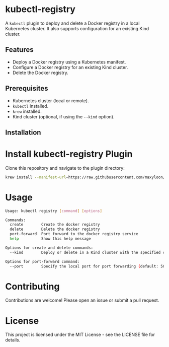 # kubectl-registry

A `kubectl` plugin to deploy and delete a Docker registry in a local Kubernetes cluster. It also supports configuration for an existing Kind cluster.

## Features

- Deploy a Docker registry using a Kubernetes manifest.
- Configure a Docker registry for an existing Kind cluster.
- Delete the Docker registry.

## Prerequisites

- Kubernetes cluster (local or remote).
- `kubectl` installed.
- `krew` installed.
- Kind cluster (optional, if using the `--kind` option).

## Installation


# Install kubectl-registry Plugin
Clone this repository and navigate to the plugin directory:

```sh
krew install --manifest-url=https://raw.githubusercontent.com/maxyloon/registry-plugin/main/plugin.yaml
```

# Usage
```sh
Usage: kubectl registry [command] [options]

Commands:
  create        Create the docker registry
  delete        Delete the docker registry
  port-forward  Port forward to the docker registry service
  help          Show this help message

Options for create and delete commands:
  --kind        Deploy or delete in a Kind cluster with the specified cluster name (default: kind)

Options for port-forward command:
  --port        Specify the local port for port forwarding (default: 5000)
```

# Contributing
Contributions are welcome! Please open an issue or submit a pull request.

# License
This project is licensed under the MIT License - see the LICENSE file for details.
